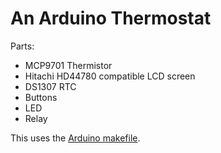 # An Arduino Thermostat

Parts:

- MCP9701 Thermistor
- Hitachi HD44780 compatible LCD screen
- DS1307 RTC
- Buttons
- LED
- Relay

This uses the [Arduino makefile](https://github.com/sudar/Arduino-Makefile.git).
